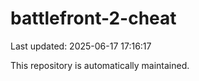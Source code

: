# battlefront-2-cheat

Last updated: 2025-06-17 17:16:17

This repository is automatically maintained.
